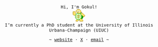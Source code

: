 <p align="center">
   <samp><br>
    Hi, I'm Gokul! 
   <br>
   <img src="https://raw.githubusercontent.com/gokulp01/gokulp01/main/dancing_turtle.gif" alt="Dancing Turtle" width="40">
   <br>
   I’m currently a PhD student at the University of Illinois Urbana-Champaign (UIUC)
   <br>
   </samp>
<p align="center"><samp> ~
   <a href="https://gokulp01.github.io">website</a>
   ·
   <a href="https://x.com/gokulp01">X</a>
   ·
   <a href="mailto:gokulp2@illinois.edu">email</a>
   ~ </samp>
</p>
</p>
